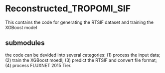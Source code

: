 # Reconstructed_TROPOMI_SIF
This contains the code for generating the RTSIF dataset and training the XGBoost model

## submodules
the code can be devided into several categories: (1) process the input data; (2) train the XGBoost moedl; (3) predict the RTSIF and convert file format; (4) process FLUXNET 2015 Tier.

